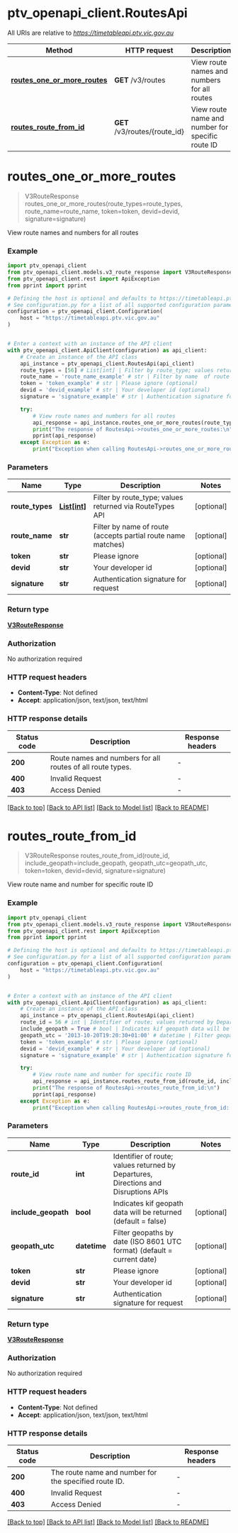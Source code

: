 # ptv_openapi_client.RoutesApi

All URIs are relative to *https://timetableapi.ptv.vic.gov.au*

Method | HTTP request | Description
------------- | ------------- | -------------
[**routes_one_or_more_routes**](RoutesApi.md#routes_one_or_more_routes) | **GET** /v3/routes | View route names and numbers for all routes
[**routes_route_from_id**](RoutesApi.md#routes_route_from_id) | **GET** /v3/routes/{route_id} | View route name and number for specific route ID


# **routes_one_or_more_routes**
> V3RouteResponse routes_one_or_more_routes(route_types=route_types, route_name=route_name, token=token, devid=devid, signature=signature)

View route names and numbers for all routes

### Example


```python
import ptv_openapi_client
from ptv_openapi_client.models.v3_route_response import V3RouteResponse
from ptv_openapi_client.rest import ApiException
from pprint import pprint

# Defining the host is optional and defaults to https://timetableapi.ptv.vic.gov.au
# See configuration.py for a list of all supported configuration parameters.
configuration = ptv_openapi_client.Configuration(
    host = "https://timetableapi.ptv.vic.gov.au"
)


# Enter a context with an instance of the API client
with ptv_openapi_client.ApiClient(configuration) as api_client:
    # Create an instance of the API class
    api_instance = ptv_openapi_client.RoutesApi(api_client)
    route_types = [56] # List[int] | Filter by route_type; values returned via RouteTypes API (optional)
    route_name = 'route_name_example' # str | Filter by name  of route (accepts partial route name matches) (optional)
    token = 'token_example' # str | Please ignore (optional)
    devid = 'devid_example' # str | Your developer id (optional)
    signature = 'signature_example' # str | Authentication signature for request (optional)

    try:
        # View route names and numbers for all routes
        api_response = api_instance.routes_one_or_more_routes(route_types=route_types, route_name=route_name, token=token, devid=devid, signature=signature)
        print("The response of RoutesApi->routes_one_or_more_routes:\n")
        pprint(api_response)
    except Exception as e:
        print("Exception when calling RoutesApi->routes_one_or_more_routes: %s\n" % e)
```



### Parameters


Name | Type | Description  | Notes
------------- | ------------- | ------------- | -------------
 **route_types** | [**List[int]**](int.md)| Filter by route_type; values returned via RouteTypes API | [optional] 
 **route_name** | **str**| Filter by name  of route (accepts partial route name matches) | [optional] 
 **token** | **str**| Please ignore | [optional] 
 **devid** | **str**| Your developer id | [optional] 
 **signature** | **str**| Authentication signature for request | [optional] 

### Return type

[**V3RouteResponse**](V3RouteResponse.md)

### Authorization

No authorization required

### HTTP request headers

 - **Content-Type**: Not defined
 - **Accept**: application/json, text/json, text/html

### HTTP response details

| Status code | Description | Response headers |
|-------------|-------------|------------------|
**200** | Route names and numbers for all routes of all route types. |  -  |
**400** | Invalid Request |  -  |
**403** | Access Denied |  -  |

[[Back to top]](#) [[Back to API list]](../README.md#documentation-for-api-endpoints) [[Back to Model list]](../README.md#documentation-for-models) [[Back to README]](../README.md)

# **routes_route_from_id**
> V3RouteResponse routes_route_from_id(route_id, include_geopath=include_geopath, geopath_utc=geopath_utc, token=token, devid=devid, signature=signature)

View route name and number for specific route ID

### Example


```python
import ptv_openapi_client
from ptv_openapi_client.models.v3_route_response import V3RouteResponse
from ptv_openapi_client.rest import ApiException
from pprint import pprint

# Defining the host is optional and defaults to https://timetableapi.ptv.vic.gov.au
# See configuration.py for a list of all supported configuration parameters.
configuration = ptv_openapi_client.Configuration(
    host = "https://timetableapi.ptv.vic.gov.au"
)


# Enter a context with an instance of the API client
with ptv_openapi_client.ApiClient(configuration) as api_client:
    # Create an instance of the API class
    api_instance = ptv_openapi_client.RoutesApi(api_client)
    route_id = 56 # int | Identifier of route; values returned by Departures, Directions and Disruptions APIs
    include_geopath = True # bool | Indicates kif geopath data will be returned (default = false) (optional)
    geopath_utc = '2013-10-20T19:20:30+01:00' # datetime | Filter geopaths by date (ISO 8601 UTC format) (default = current date) (optional)
    token = 'token_example' # str | Please ignore (optional)
    devid = 'devid_example' # str | Your developer id (optional)
    signature = 'signature_example' # str | Authentication signature for request (optional)

    try:
        # View route name and number for specific route ID
        api_response = api_instance.routes_route_from_id(route_id, include_geopath=include_geopath, geopath_utc=geopath_utc, token=token, devid=devid, signature=signature)
        print("The response of RoutesApi->routes_route_from_id:\n")
        pprint(api_response)
    except Exception as e:
        print("Exception when calling RoutesApi->routes_route_from_id: %s\n" % e)
```



### Parameters


Name | Type | Description  | Notes
------------- | ------------- | ------------- | -------------
 **route_id** | **int**| Identifier of route; values returned by Departures, Directions and Disruptions APIs | 
 **include_geopath** | **bool**| Indicates kif geopath data will be returned (default &#x3D; false) | [optional] 
 **geopath_utc** | **datetime**| Filter geopaths by date (ISO 8601 UTC format) (default &#x3D; current date) | [optional] 
 **token** | **str**| Please ignore | [optional] 
 **devid** | **str**| Your developer id | [optional] 
 **signature** | **str**| Authentication signature for request | [optional] 

### Return type

[**V3RouteResponse**](V3RouteResponse.md)

### Authorization

No authorization required

### HTTP request headers

 - **Content-Type**: Not defined
 - **Accept**: application/json, text/json, text/html

### HTTP response details

| Status code | Description | Response headers |
|-------------|-------------|------------------|
**200** | The route name and number for the specified route ID. |  -  |
**400** | Invalid Request |  -  |
**403** | Access Denied |  -  |

[[Back to top]](#) [[Back to API list]](../README.md#documentation-for-api-endpoints) [[Back to Model list]](../README.md#documentation-for-models) [[Back to README]](../README.md)

